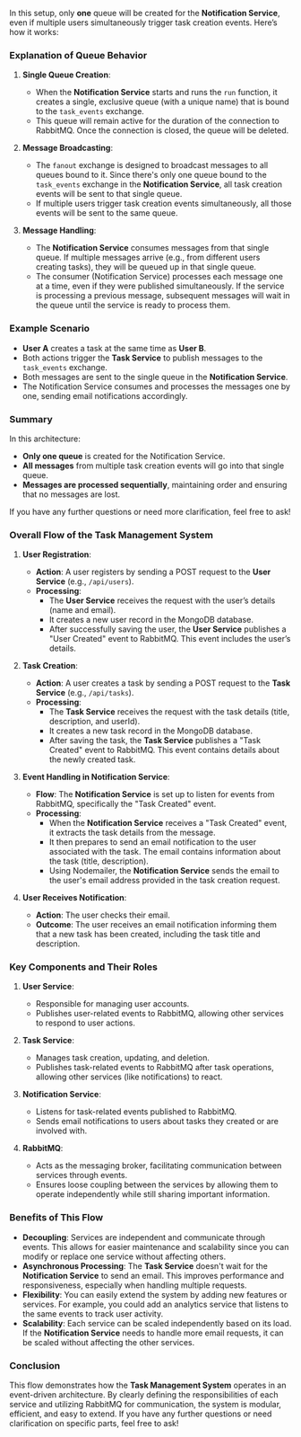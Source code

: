 


In this setup, only **one** queue will be created for the **Notification Service**, even if multiple users simultaneously trigger task creation events. Here’s how it works:

### Explanation of Queue Behavior

1. **Single Queue Creation**:
   - When the **Notification Service** starts and runs the `run` function, it creates a single, exclusive queue (with a unique name) that is bound to the `task_events` exchange.
   - This queue will remain active for the duration of the connection to RabbitMQ. Once the connection is closed, the queue will be deleted.

2. **Message Broadcasting**:
   - The `fanout` exchange is designed to broadcast messages to all queues bound to it. Since there's only one queue bound to the `task_events` exchange in the **Notification Service**, all task creation events will be sent to that single queue.
   - If multiple users trigger task creation events simultaneously, all those events will be sent to the same queue.

3. **Message Handling**:
   - The **Notification Service** consumes messages from that single queue. If multiple messages arrive (e.g., from different users creating tasks), they will be queued up in that single queue.
   - The consumer (Notification Service) processes each message one at a time, even if they were published simultaneously. If the service is processing a previous message, subsequent messages will wait in the queue until the service is ready to process them.

### Example Scenario

- **User A** creates a task at the same time as **User B**.
- Both actions trigger the **Task Service** to publish messages to the `task_events` exchange.
- Both messages are sent to the single queue in the **Notification Service**.
- The Notification Service consumes and processes the messages one by one, sending email notifications accordingly.

### Summary

In this architecture:
- **Only one queue** is created for the Notification Service.
- **All messages** from multiple task creation events will go into that single queue.
- **Messages are processed sequentially**, maintaining order and ensuring that no messages are lost.

If you have any further questions or need more clarification, feel free to ask!








### Overall Flow of the Task Management System

1. **User Registration**:
   - **Action**: A user registers by sending a POST request to the **User Service** (e.g., `/api/users`).
   - **Processing**:
     - The **User Service** receives the request with the user’s details (name and email).
     - It creates a new user record in the MongoDB database.
     - After successfully saving the user, the **User Service** publishes a "User Created" event to RabbitMQ. This event includes the user’s details.

2. **Task Creation**:
   - **Action**: A user creates a task by sending a POST request to the **Task Service** (e.g., `/api/tasks`).
   - **Processing**:
     - The **Task Service** receives the request with the task details (title, description, and userId).
     - It creates a new task record in the MongoDB database.
     - After saving the task, the **Task Service** publishes a "Task Created" event to RabbitMQ. This event contains details about the newly created task.

3. **Event Handling in Notification Service**:
   - **Flow**: The **Notification Service** is set up to listen for events from RabbitMQ, specifically the "Task Created" event.
   - **Processing**:
     - When the **Notification Service** receives a "Task Created" event, it extracts the task details from the message.
     - It then prepares to send an email notification to the user associated with the task. The email contains information about the task (title, description).
     - Using Nodemailer, the **Notification Service** sends the email to the user's email address provided in the task creation request.

4. **User Receives Notification**:
   - **Action**: The user checks their email.
   - **Outcome**: The user receives an email notification informing them that a new task has been created, including the task title and description.

### Key Components and Their Roles

1. **User Service**:
   - Responsible for managing user accounts.
   - Publishes user-related events to RabbitMQ, allowing other services to respond to user actions.

2. **Task Service**:
   - Manages task creation, updating, and deletion.
   - Publishes task-related events to RabbitMQ after task operations, allowing other services (like notifications) to react.

3. **Notification Service**:
   - Listens for task-related events published to RabbitMQ.
   - Sends email notifications to users about tasks they created or are involved with.

4. **RabbitMQ**:
   - Acts as the messaging broker, facilitating communication between services through events.
   - Ensures loose coupling between the services by allowing them to operate independently while still sharing important information.

### Benefits of This Flow

- **Decoupling**: Services are independent and communicate through events. This allows for easier maintenance and scalability since you can modify or replace one service without affecting others.
- **Asynchronous Processing**: The **Task Service** doesn't wait for the **Notification Service** to send an email. This improves performance and responsiveness, especially when handling multiple requests.
- **Flexibility**: You can easily extend the system by adding new features or services. For example, you could add an analytics service that listens to the same events to track user activity.
- **Scalability**: Each service can be scaled independently based on its load. If the **Notification Service** needs to handle more email requests, it can be scaled without affecting the other services.

### Conclusion

This flow demonstrates how the **Task Management System** operates in an event-driven architecture. By clearly defining the responsibilities of each service and utilizing RabbitMQ for communication, the system is modular, efficient, and easy to extend. If you have any further questions or need clarification on specific parts, feel free to ask!

